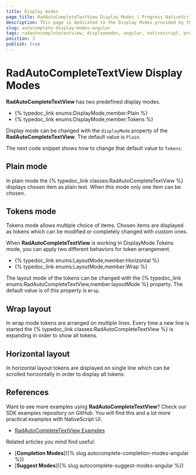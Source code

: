 ```yaml
---
title: Display modes
page_title: RadAutoCompleteTextView Display Modes | Progress NativeScript UI Documentation
description: This page is dedicated to the Display Modes provided by the RadAutoCompleteTextView control.
slug: autocomplete-display-modes-angular
tags: radautocompletetextview, displaymodes, angular, nativescript, professional, ui
position: 3
publish: true
---
```


# RadAutoCompleteTextView Display Modes

**RadAutoCompleteTextView** has two predefined display modes.

- {% typedoc_link enums:DisplayMode,member:Plain %}
- {% typedoc_link enums:DisplayMode,member:Tokens %}

Display mode can be changed with the `displayMode` property of the **RadAutoCompleteTextView**. The default value is `Plain`.

The next code snippet shows how to change that default value to `Tokens`:

<snippet id='angular-autocomplete-tokens-mode-html'/>
<snippet id='angular-autocomplete-tokens-mode'/>

## Plain mode
In plain mode the {% typedoc_link classes:RadAutoCompleteTextView %} displays chosen item as plain text. When this mode only one item can be chosen.

## Tokens mode
Tokens mode allows multiple choice of items. Chosen items are displayed as tokens which can be modified or completely changed with custom ones.

When **RadAutoCompleteTextView** is working in DisplayMode.Tokens mode, you can apply two different behaviors for token arrangement.

- {% typedoc_link enums:LayoutMode,member:Horizontal %}
- {% typedoc_link enums:LayoutMode,member:Wrap %}

The layout mode of the tokens can be changed with the {% typedoc_link enums:RadAutoCompleteTextView,member:layoutMode %} property. The default value is of this property is `Wrap`.

<snippet id='angular-autocomplete-layouts-wrap-html'/>
<snippet id='angular-autocomplete-layouts-wrap'/>

## Wrap layout
In wrap mode tokens are arranged on multiple lines. Every time a new line is started the {% typedoc_link classes:RadAutoCompleteTextView %} is expanding in order to show all tokens.

## Horizontal layout
In horizontal layout tokens are displayed on single line which can be scrolled horizontally in order to display all tokens.

## References
Want to see more examples using **RadAutoCompleteTextView**?
Check our SDK examples repository on GitHub. You will find this and a lot more practical examples with NativeScript UI.

* [RadAutoCompleteTextView Examples](https://github.com/telerik/nativescript-ui-samples/tree/master/autocomplete/app/)

Related articles you mind find useful:

* [**Completion Modes**]({% slug autocomplete-completion-modes-angular %})
* [**Suggest Modes**]({% slug autocomplete-suggest-modes-angular %})